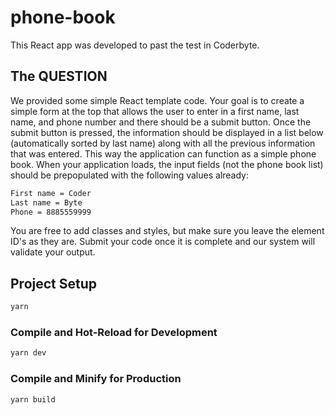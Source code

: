 # phone-book

This React app was developed to past the test in Coderbyte.

## The QUESTION

We provided some simple React template code. Your goal is to create a simple form at the top that allows the user to enter in a first name, last name, and phone number and there should be a submit button. Once the submit button is pressed, the information should be displayed in a list below (automatically sorted by last name) along with all the previous information that was entered. This way the application can function as a simple phone book. When your application loads, the input fields (not the phone book list) should be prepopulated with the following values already:

```sh
First name = Coder
Last name = Byte
Phone = 8885559999
```

You are free to add classes and styles, but make sure you leave the element ID's as they are. Submit your code once it is complete and our system will validate your output.

## Project Setup

```sh
yarn
```

### Compile and Hot-Reload for Development

```sh
yarn dev
```

### Compile and Minify for Production

```sh
yarn build
```

